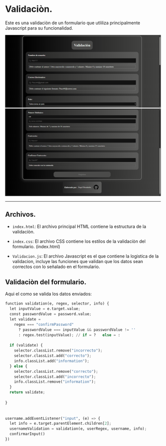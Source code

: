 # Validaciòn.

Este es una validaciòn de un formulario que utliliza principalmente Javascript para su funcionalidad.
<div align="center">
<img src="Captura de pantalla (2).png" width="800">
</div>
<div align="center">
<img src="Captura de pantalla (3).png" width="800">
</div>


***



## Archivos.

- `index.html`: El archivo principal HTML contiene la estructura de la validaciòn.

- `index.css`: El archivo CSS contiene los estilos de la validaciòn del formulario. (index.html)

- `Validacion.js`: El archivo Javascript es el que contiene la logistica de la validacion, incluye las funciones que validan que los datos sean correctos con lo señalado en el formulario.

## Validaciòn del formulario.

Aqui el como se valida los datos enviados:

```python
function validation(e, regex, selector, info) {
  let inputValue = e.target.value;
  const passwordValue = password.value;
  let validate =
    regex === "confirmPassword"
      ? passwordValue === inputValue && passwordValue != ''
      : regex.test(inputValue); // if = ?   else = :

  if (validate) {
    selector.classList.remove("incorrecto");
    selector.classList.add("correcto");
    info.classList.add("information");
  } else {
    selector.classList.remove("correcto");
    selector.classList.add("incorrecto");
    info.classList.remove("information");
  }
  return validate;
  
}


username.addEventListener("input", (e) => {
  let info = e.target.parentElement.children[2];
  usernameValidation = validation(e, userRegex, username, info);
  confirmarInput()
})
```